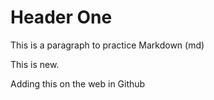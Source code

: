 # Header One

This is a paragraph to practice Markdown (md)


This is new.

Adding this on the web in Github
